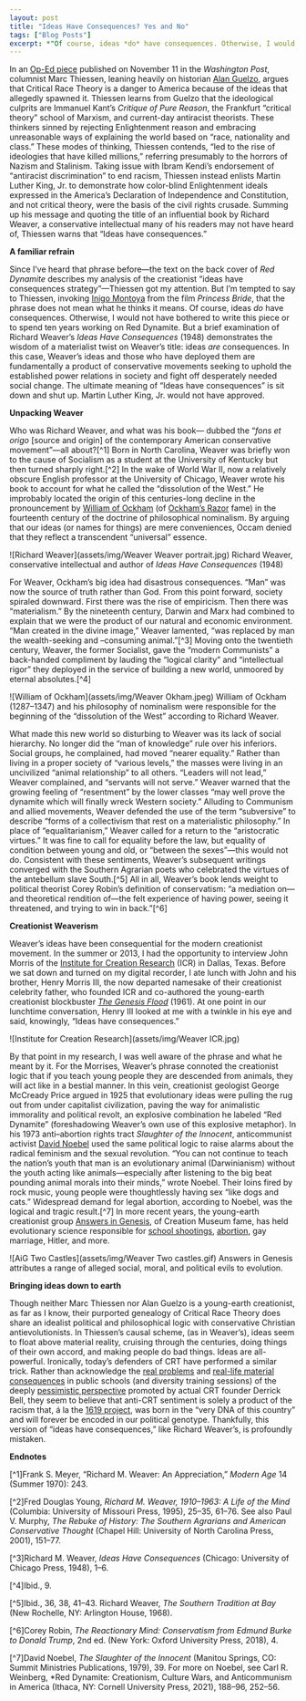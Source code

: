 ```yaml
---
layout: post
title: "Ideas Have Consequences? Yes and No"
tags: ["Blog Posts"]
excerpt: *"Of course, ideas *do* have consequences. Otherwise, I would not have bothered to write this piece or to spend ten years working on Red Dynamite. But a brief examination of Richard Weaver’s *Ideas Have Consequences* (1948) demonstrates the wisdom of a materialist twist on Weaver’s title: ideas *are* consequences. In this case, Weaver’s ideas and those who have deployed them are fundamentally a product of conservative movements seeking to uphold the established power relations in society and fight off desperately needed social change. The ultimate meaning of “Ideas have consequences” is sit down and shut up."
---
```


In an [Op-Ed piece]( https://www.washingtonpost.com/opinions/2021/11/11/danger-critical-race-theory/) published on November 11 in the *Washington Post*, columnist Marc Thiessen, leaning heavily on historian [Alan Guelzo]( https://jmp.princeton.edu/node/5221), argues that Critical Race Theory is a danger to America because of the ideas that allegedly spawned it. Thiessen learns from Guelzo that the ideological culprits are Immanuel Kant’s *Critique of Pure Reason*, the Frankfurt “critical theory” school of Marxism, and current-day antiracist theorists. These thinkers sinned by rejecting Enlightenment reason and embracing unreasonable ways of explaining the world based on “race, nationality and class.” These modes of thinking, Thiessen contends, “led to the rise of ideologies that have killed millions,” referring presumably to the horrors of Nazism and Stalinism. Taking issue with Ibram Kendi’s endorsement of “antiracist discrimination” to end racism, Thiessen instead enlists Martin Luther King, Jr. to demonstrate how color-blind Enlightenment ideals expressed in the America’s Declaration of Independence and Constitution, and not critical theory, were the basis of the civil rights crusade. Summing up his message and quoting the title of an influential book by Richard Weaver, a conservative intellectual many of his readers may not have heard of, Thiessen warns that “Ideas have consequences.” 

**A familiar refrain**

Since I’ve heard that phrase before—the text on the back cover of *Red Dynamite* describes my analysis of the creationist “ideas have consequences strategy”—Thiessen got my attention. But I’m tempted to say to Thiessen, invoking [Inigo Montoya]( https://www.youtube.com/watch?v=emhy-RV3oq4) from the film *Princess Bride*, that the phrase does not mean what he thinks it means. Of course, ideas *do* have consequences. Otherwise, I would not have bothered to write this piece or to spend ten years working on Red Dynamite. But a brief examination of Richard Weaver’s *Ideas Have Consequences* (1948) demonstrates the wisdom of a materialist twist on Weaver’s title: ideas *are* consequences. In this case, Weaver’s ideas and those who have deployed them are fundamentally a product of conservative movements seeking to uphold the established power relations in society and fight off desperately needed social change. The ultimate meaning of “Ideas have consequences” is sit down and shut up. Martin Luther King, Jr. would not have approved.

**Unpacking Weaver**

Who was Richard Weaver, and what was his book— dubbed the “*fons et origo* [source and origin] of the contemporary American conservative movement”—all about?[^1] Born in North Carolina, Weaver was briefly won to the cause of Socialism as a student at the University of Kentucky but then turned sharply right.[^2] In the wake of World War II, now a relatively obscure English professor at the University of Chicago, Weaver wrote his book to account for what he called the “dissolution of the West.” He improbably located the origin of this centuries-long decline in the pronouncement by [William of Ockham]( https://plato.stanford.edu/entries/ockham/) (of [Ockham’s Razor]( https://www.aaas.org/origin-and-popular-use-occams-razor) fame) in the fourteenth century of the doctrine of philosophical nominalism.  By arguing that our ideas (or names for things) are mere conveniences, Occam denied that they reflect a transcendent “universal” essence. 

![Richard Weaver](assets/img/Weaver Weaver portrait.jpg)
Richard Weaver, conservative intellectual and author of *Ideas Have Consequences* (1948) 

For Weaver, Ockham’s big idea had disastrous consequences. “Man” was now the source of truth rather than God. From this point forward, society spiraled downward. First there was the rise of empiricism. Then there was “materialism.” By the nineteenth century, Darwin and Marx had combined to explain that we were the product of our natural and economic environment. “Man created in the divine image,” Weaver lamented, “was replaced by man the wealth-seeking and –consuming animal.”[^3] Moving onto the twentieth century, Weaver, the former Socialist, gave the “modern Communists” a back-handed compliment by lauding the “logical clarity” and “intellectual rigor” they deployed in the service of building a new world, unmoored by eternal absolutes.[^4]

![William of Ockham](assets/img/Weaver Okham.jpeg)
William of Ockham (1287–1347) and his philosophy of nominalism were responsible for the beginning of the “dissolution of the West” according to Richard Weaver.

What made this new world so disturbing to Weaver was its lack of social hierarchy. No longer did the “man of knowledge” rule over his inferiors. Social groups, he complained, had moved “nearer equality.” Rather than living in a proper society of “various levels,” the masses were living in an uncivilized “animal relationship” to all others.  “Leaders will not lead,” Weaver complained, and “servants will not serve.” Weaver warned that the growing feeling of “resentment” by the lower classes “may well prove the dynamite which will finally wreck Western society.”  Alluding to Communism and allied movements, Weaver defended the use of the term “subversive” to describe “forms of a collectivism that rest on a materialistic philosophy.” In place of “equalitarianism,” Weaver called for a return to the “aristocratic virtues.” It was fine to call for equality before the law, but equality of condition between young and old, or “between the sexes”—this would not do. Consistent with these sentiments, Weaver’s subsequent writings converged with the Southern Agrarian poets who celebrated the virtues of the antebellum slave South.[^5] All in all, Weaver’s book lends weight to political theorist Corey Robin’s definition of conservatism: “a mediation on—and theoretical rendition of—the felt experience of having power, seeing it threatened, and trying to win in back.”[^6]

**Creationist Weaverism**

Weaver’s ideas have been consequential for the modern creationist movement. In the summer or 2013, I had the opportunity to interview John Morris of the [Institute for Creation Research]( https://www.icr.org/) (ICR) in Dallas, Texas. Before we sat down and turned on my digital recorder, I ate lunch with John and his brother, Henry Morris III, the now departed namesake of their creationist celebrity father, who founded ICR and co-authored the young-earth creationist blockbuster [*The Genesis Flood*]( https://store.icr.org/dr-henry-morris-the-genesis-flood-50th-anniversary.html) (1961). At one point in our lunchtime conversation, Henry III looked at me with a twinkle in his eye and said, knowingly, “Ideas have consequences.” 

![Institute for Creation Research](assets/img/Weaver ICR.jpg)

By that point in my research, I was well aware of the phrase and what he meant by it. For the Morrises, Weaver’s phrase connoted the creationist logic that if you teach young people they are descended from animals, they will act like in a bestial manner. In this vein, creationist geologist George McCready Price argued in 1925 that evolutionary ideas were pulling the rug out from under capitalist civilization, paving the way for animalistic immorality and political revolt, an explosive combination he labeled “Red Dynamite” (foreshadowing Weaver’s own use of this explosive metaphor).  In his 1973 anti–abortion rights tract *Slaughter of the Innocent*, anticommunist activist [David Noebel]( https://religiondispatches.org/mccarthy-born-again-and-retooled-for-our-time/) used the same political logic to raise alarms about the radical feminism and the sexual revolution. “You can not continue to teach the nation’s youth that man is an evolutionary animal (Darwinianism) without the youth acting like animals—especially after listening to the big beat pounding animal morals into their minds,” wrote Noebel.  Their loins fired by rock music, young people were thoughtlessly having sex “like dogs and cats.” Widespread demand for legal abortion, according to Noebel, was the logical and tragic result.[^7] In more recent years, the young-earth creationist group [Answers in Genesis]( https://answersingenesis.org/), of Creation Museum fame, has held evolutionary science responsible for [school shootings]( https://answersingenesis.org/suffering/why-is-school-violence-in-the-headlines-again/), [abortion]( https://answersingenesis.org/blogs/ken-ham/2020/09/15/abortion-and-nation-of-death/), gay marriage, Hitler, and more. 

![AiG Two Castles](assets/img/Weaver Two castles.gif)
Answers in Genesis attributes a range of alleged social, moral, and political evils to evolution.

**Bringing ideas down to earth**

Though neither Marc Thiessen nor Alan Guelzo is a young-earth creationist, as far as I know, their purported genealogy of Critical Race Theory does share an idealist political and philosophical logic with conservative Christian antievolutionists. In Thiessen’s causal scheme, (as in Weaver’s), ideas seem to float above material reality, cruising through the centuries, doing things of their own accord, and making people do bad things. Ideas are all-powerful. Ironically, today’s defenders of CRT have performed a similar trick. Rather than acknowledge the [real problems]( https://themilitant.com/2020/10/17/rulers-use-racial-sensitivity-programs-to-attack-working-class/) and [real-life material consequences]( https://www.nytimes.com/2021/11/09/opinion/critical-race-theory.html?smid=fb-share&fbclid=IwAR2vKOHlWIyT6JbrnYJkv0T3N8ysbVBuTFMJBFxxJFvvddwNMhGy_Fi6xTU) in public schools (and diversity training sessions) of the deeply [pessimistic perspective]( https://archive.nytimes.com/www.nytimes.com/books/00/06/04/specials/bell-well.html?scp=26&sq=end%2520of%2520tenure&st=cse) promoted by actual CRT founder Derrick Bell, they seem to believe that anti-CRT sentiment is solely a product of the racism that, á la the [1619 project]( https://pulitzercenter.org/sites/default/files/full_issue_of_the_1619_project.pdf), was born in the “very DNA of this country” and will forever be encoded in our political genotype. Thankfully, this version of “ideas have consequences,” like Richard Weaver’s, is profoundly mistaken. 

**Endnotes**

[^1]Frank S. Meyer, “Richard M. Weaver: An Appreciation,” *Modern Age* 14 (Summer 1970): 243.
	
[^2]Fred Douglas Young, *Richard M. Weaver, 1910–1963: A Life of the Mind* (Columbia: University of Missouri Press, 1995), 25–35, 61–76. See also Paul V. Murphy, *The Rebuke of History: The Southern Agrarians and American Conservative Thought* (Chapel Hill: University of North Carolina Press, 2001), 151–77.

[^3]Richard M. Weaver, *Ideas Have Consequences* (Chicago: University of Chicago Press, 1948), 1–6.

[^4]Ibid., 9.

[^5]Ibid., 36, 38, 41–43. Richard Weaver, *The Southern Tradition at Bay* (New Rochelle, NY: Arlington House, 1968).

[^6]Corey Robin, *The Reactionary Mind: Conservatism from Edmund Burke to Donald Trump*, 2nd ed. (New York: Oxford University Press, 2018), 4.

[^7]David Noebel, *The Slaughter of the Innocent* (Manitou Springs, CO: Summit Ministries Publications, 1979), 39. For more on Noebel, see Carl R. Weinberg, *Red Dynamite: Creationism, Culture Wars, and Anticommunism in America (Ithaca, NY: Cornell University Press, 2021), 188–96, 252–56.

